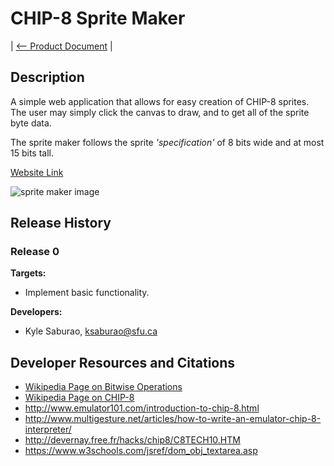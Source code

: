 # CHIP-8 Sprite Maker

| [<-- Product Document](../Product-Document.md) |

## Description

A simple web application that allows for easy creation of CHIP-8 sprites.
The user may simply click the canvas to draw, and to get all of the sprite byte data.

The sprite maker follows the sprite *'specification'* of 8 bits wide and at most 15 bits tall.

[Website Link](https://macedir.github.io/CHIP8-SpriteMaker/)

![sprite maker image](../images/sprite-maker.jpg)

## Release History

### Release 0

**Targets:**  

- Implement basic functionality.

**Developers:**  

- Kyle Saburao, ksaburao@sfu.ca

## Developer Resources and Citations

- [Wikipedia Page on Bitwise Operations](https://en.wikipedia.org/wiki/Bitwise_operation)
- [Wikipedia Page on CHIP-8](https://en.wikipedia.org/wiki/CHIP-8)
- <http://www.emulator101.com/introduction-to-chip-8.html>
- <http://www.multigesture.net/articles/how-to-write-an-emulator-chip-8-interpreter/>
- <http://devernay.free.fr/hacks/chip8/C8TECH10.HTM>
- <https://www.w3schools.com/jsref/dom_obj_textarea.asp>
